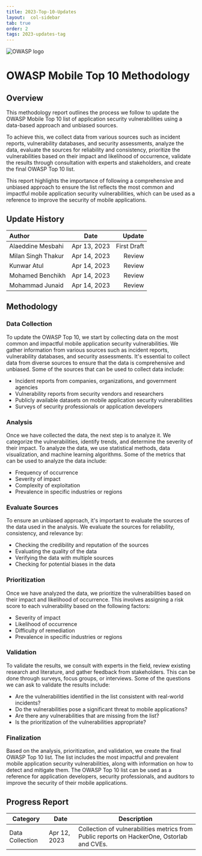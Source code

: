 ```yaml
---
title: 2023-Top-10-Updates
layout:  col-sidebar
tab: true
order: 2
tags: 2023-updates-tag
---
```


![OWASP logo](https://owasp.org/assets/images/logo.png)

# OWASP Mobile Top 10 Methodology

## Overview
This methodology report outlines the process we follow to update the OWASP Mobile Top 10 list of application security vulnerabilities using a data-based approach and unbiased sources. 

To achieve this, we collect data from various sources such as incident reports, vulnerability databases, and security assessments, analyze the data, evaluate the sources for reliability and consistency, prioritize the vulnerabilities based on their impact and likelihood of occurrence, validate the results through consultation with experts and stakeholders, and create the final OWASP Top 10 list. 

This report highlights the importance of following a comprehensive and unbiased approach to ensure the list reflects the most common and impactful mobile application security vulnerabilities, which can be used as a reference to improve the security of mobile applications.

## Update History
| Author             |      Date      |     Update    |
| :----------------  |    :------:    |     -----:    |
| Alaeddine Mesbahi  |  Apr 13, 2023  |  First Draft  |
| Milan Singh Thakur |  Apr 14, 2023  |    Review     |
| Kunwar Atul        |  Apr 14, 2023  |    Review     |
| Mohamed Benchikh   |  Apr 14, 2023  |    Review     |
| Mohammad Junaid    |  Apr 14, 2023  |    Review     | 

## Methodology
### Data Collection
To update the OWASP Top 10, we start by collecting data on the most common and impactful mobile application security vulnerabilities. We gather information from various sources such as incident reports, vulnerability databases, and security assessments. It's essential to collect data from diverse sources to ensure that the data is comprehensive and unbiased. Some of the sources that can be used to collect data include:

* Incident reports from companies, organizations, and government agencies
* Vulnerability reports from security vendors and researchers
* Publicly available datasets on mobile application security vulnerabilities
* Surveys of security professionals or application developers

### Analysis
Once we have collected the data, the next step is to analyze it. We categorize the vulnerabilities, identify trends, and determine the severity of their impact. To analyze the data, we use statistical methods, data visualization, and machine learning algorithms. Some of the metrics that can be used to analyze the data include:

* Frequency of occurrence
* Severity of impact
* Complexity of exploitation
* Prevalence in specific industries or regions

### Evaluate Sources
To ensure an unbiased approach, it's important to evaluate the sources of the data used in the analysis. We evaluate the sources for reliability, consistency, and relevance by:

* Checking the credibility and reputation of the sources
* Evaluating the quality of the data
* Verifying the data with multiple sources
* Checking for potential biases in the data

### Prioritization
Once we have analyzed the data, we prioritize the vulnerabilities based on their impact and likelihood of occurrence. This involves assigning a risk score to each vulnerability based on the following factors:

* Severity of impact
* Likelihood of occurrence
* Difficulty of remediation
* Prevalence in specific industries or regions

### Validation
To validate the results, we consult with experts in the field, review existing research and literature, and gather feedback from stakeholders. This can be done through surveys, focus groups, or interviews. Some of the questions we can ask to validate the results include:

* Are the vulnerabilities identified in the list consistent with real-world incidents?
* Do the vulnerabilities pose a significant threat to mobile applications?
* Are there any vulnerabilities that are missing from the list?
* Is the prioritization of the vulnerabilities appropriate?

### Finalization
Based on the analysis, prioritization, and validation, we create the final OWASP Top 10 list. The list includes the most impactful and prevalent mobile application security vulnerabilities, along with information on how to detect and mitigate them. The OWASP Top 10 list can be used as a reference for application developers, security professionals, and auditors to improve the security of their mobile applications.

## Progress Report
| Category          | Date          | Description                                                                                   |
|-------------------|---------------|-----------------------------------------------------------------------------------------------|
| Data Collection   | Apr 12, 2023  | Collection of vulnerabilities metrics from Public reports on HackerOne, Ostorlab and CVEs.    |
